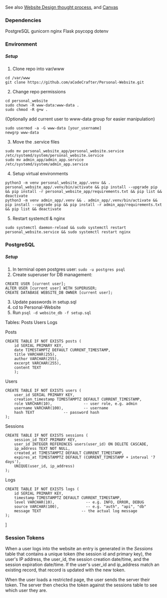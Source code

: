 See also [Website Design thought process](Website_Design_thought_process), and [Canvas](Website%20Design.canvas)
### Dependencies
PostgreSQL
gunicorn
nginx
Flask
psycopg
dotenv

### Environment
##### Setup
1. Clone repo into var/www
```
cd /var/www
git clone https://github.com/aCodeCrafter/Personal-Website.git
```
2. Change repo permissions
```
cd personal_website
sudo chown -R www-data:www-data .
sudo chmod -R g+w .
```
(Optionally add current user to www-data group for easier manipulation)
```
sudo usermod -a -G www-data [your_username]
newgrp www-data
```
3. Move the .service files
```
sudo mv personal_website_app/personal_website.service /etc/systemd/system/personal_website.service
sudo mv admin_app/admin_app.service /etc/systemd/system/admin_app.service
```
4. Setup virtual environments
```
python3 -m venv personal_website_app/.venv && . personal_website_app/.venv/bin/activate && pip install --upgrade pip && pip install -r personal_website_app/requirements.txt && pip list && deactivate
python3 -m venv admin_app/.venv && . admin_app/.venv/bin/activate && pip install --upgrade pip && pip install -r admin_app/requirements.txt && pip list && deactivate
```
5. Restart systemctl & nginx
```
sudo systemctl daemon-reload && sudo systemctl restart personal_website.service && sudo systemctl restart nginx
```
### PostgreSQL
##### Setup
1. In terminal open postgres user: 
	`sudo -u postgres psql`
2. Create superuser for DB management:
```
CREATE USER [current user];
ALTER USER [current user] WITH SUPERUSER;
CREATE DATABASE WEBSITE_DB OWNER [current user];
```
3. Update passwords in setup.sql
4. cd to Personal-Website
5. Run `psql -d website_db -f setup.sql`

Tables:
	Posts
	Users
	Logs

Posts	
```
CREATE TABLE IF NOT EXISTS posts (
    id SERIAL PRIMARY KEY,
    date TIMESTAMPTZ DEFAULT CURRENT_TIMESTAMP,
    title VARCHAR(255),
    author VARCHAR(255),
    excerpt VARCHAR(255),
    content TEXT
    );
```    

Users
```
CREATE TABLE IF NOT EXISTS users (
    user_id SERIAL PRIMARY KEY,
    creation_timestamp TIMESTAMPTZ DEFAULT CURRENT_TIMESTAMP,
    role VARCHAR(10),              -- user role, e.g. admin
    username VARCHAR(100),         -- username
    hash TEXT             -- password hash
);
```

Sessions
```
CREATE TABLE IF NOT EXISTS sessions (
    session_id TEXT PRIMARY KEY,
    user_id INTEGER REFERENCES users(user_id) ON DELETE CASCADE,
    ip_address TEXT NOT NULL,
    created_at TIMESTAMPTZ DEFAULT CURRENT_TIMESTAMP,
    expires_at TIMESTAMPTZ DEFAULT (CURRENT_TIMESTAMP + interval '7 days'),
    UNIQUE(user_id, ip_address)
);
```

Logs
```
CREATE TABLE IF NOT EXISTS logs (
    id SERIAL PRIMARY KEY,
    timestamp TIMESTAMPTZ DEFAULT CURRENT_TIMESTAMP,
    level VARCHAR(10),              -- e.g. INFO, ERROR, DEBUG
    source VARCHAR(100),            -- e.g. "auth", "api", "db"
    message TEXT                  -- the actual log message
);
```
]


### Session Tokens
When a user logs into the website an entry is generated in the _Sessions_ table that contains a unique token (the session id and primary key), the user's IP address, the user_id, the session creation date/time, and the session expiration date/time. If the user's user_id and ip_address match an existing record, that record is updated with the new token.

When the user loads a restricted page, the user sends the server their token. The server then checks the token against the sessions table to see which user they are.

### 